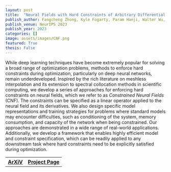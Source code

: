 ```yaml
---
layout: post
title:  "Neural Fields with Hard Constraints of Arbitrary Differential Order"
publish_author: Fangcheng Zhong, Kyle Fogarty, Param Hanji, Walter Wu, ...
publish_venue: NeurIPS 2023
publish_year: 2023
categories: []
image: assets/images/CNF.png
featured: True
thesis: False
---
```


While deep learning techniques have become extremely popular for solving a broad range of optimization problems, methods to enforce hard constraints during optimization, particularly on deep neural networks, remain underdeveloped. Inspired by the rich literature on meshless interpolation and its extension to spectral collocation methods in scientific computing, we develop a series of approaches for enforcing hard constraints on neural fields, which we refer to as <i>Constrained Neural Fields</i> (CNF). The constraints can be specified as a linear operator applied to the neural field and its derivatives. We also design specific model representations and training strategies for problems where standard models may encounter difficulties, such as conditioning of the system, memory consumption, and capacity of the network when being constrained. Our approaches are demonstrated in a wide range of real-world applications. Additionally, we develop a framework that enables highly efficient model and constraint specification, which can be readily applied to any downstream task where hard constraints need to be explicitly satisfied during optimization.

<table style="width:80%">
  <tr>
    <th><a href="https://arxiv.org/pdf/2306.08943" class="btn btn-dark text-white px-5 btn-lg"> ArXiV</a></th>
    <th><a href="https://cnf2023.netlify.app/" class="btn btn-dark text-white px-5 btn-lg"> Project Page</a></th>
  </tr>
</table>
